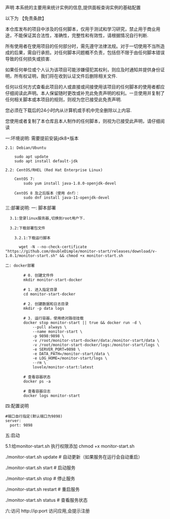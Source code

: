 声明
本系统的主要用来统计实例的信息,提供面板查询实例的基础配置

以下为 【免责条款】

本仓库发布的项目中涉及的任何脚本，仅用于测试和学习研究，禁止用于商业用途，不能保证其合法性，准确性，完整性和有效性，请根据情况自行判断.

所有使用者在使用项目的任何部分时，需先遵守法律法规。对于一切使用不当所造成的后果，需自行承担。对任何脚本问题概不负责，包括但不限于由任何脚本错误导致的任何损失或损害.

如果任何单位或个人认为该项目可能涉嫌侵犯其权利，则应及时通知并提供身份证明，所有权证明，我们将在收到认证文件后删除相关文件.

任何以任何方式查看此项目的人或直接或间接使用该项目的任何脚本的使用者都应仔细阅读此声明。本人保留随时更改或补充此免责声明的权利。一旦使用并复制了任何相关脚本或本项目的规则，则视为您已接受此免责声明.

您必须在下载后的24小时内从计算机或手机中完全删除以上内容.

您使用或者复制了本仓库且本人制作的任何脚本，则视为已接受此声明，请仔细阅读

        

一:环境说明: 需要提前安装jdk8+版本

    2.1: Debian/Ubuntu
    
        sudo apt update
        sudo apt install default-jdk
        
    2.2: CentOS/RHEL (Red Hat Enterprise Linux)

        CentOS 7:
            sudo yum install java-1.8.0-openjdk-devel
            
        CentOS 8 及之后版本（使用 dnf）：
            sudo dnf install java-11-openjdk-devel

    

三:部署说明:
   一: 脚本部署

      3.1:登录linux服务器,切换到root用户下.
    
      3.2:下载部署包文件
      
        3.2.1:下载运行脚本
    
          wget -N --no-check-certificate "https://github.com/doubleDimple/monitor-start/releases/download/v-1.0.1/monitor-start.sh" && chmod +x monitor-start.sh
      
    二: docker部署

            # 0. 创建文件件
            mkdir monitor-start-docker

            # 1. 进入指定目录
            cd monitor-start-docker

            # 2. 创建数据和日志目录
            mkdir -p data logs

            # 3. 运行容器，使用绝对路径挂载
            docker stop monitor-start || true && docker run -d \
                --pull always \
                --name monitor-start \
                -p 9898:9898 \
                -v /root/monitor-start-docker/data:/monitor-start/data \
                -v /root/monitor-start-docker/logs:/monitor-start/logs \
                -e SERVER_PORT=9898 \
                -e DATA_PATH=/monitor-start/data \
                -e LOG_HOME=/monitor-start/logs \
                --rm \
                lovele/monitor-start:latest

            # 查看容器状态
            docker ps -a

            # 查看容器日志
            docker logs monitor-start

四:配置说明

    #端口自行指定(默认端口为9898)
    server:
      port: 9898


五:启动

  5.1:给monitor-start.sh 执行权限添加
  chmod +x monitor-start.sh

  ./monitor-start.sh update   # 自动更新（如果服务在运行会自动重启）
  
 ./monitor-start.sh start    # 启动服务
 
 ./monitor-start.sh stop     # 停止服务
 
 ./monitor-start.sh restart  # 重启服务
 
 ./monitor-start.sh status   # 查看服务状态

六:访问
    http://ip:port  访问应用,会提示注册
